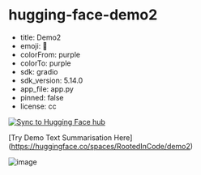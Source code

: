 # hugging-face-demo2

- title: Demo2
- emoji: 🐢
- colorFrom: purple
- colorTo: purple
- sdk: gradio
- sdk_version: 5.14.0
- app_file: app.py
- pinned: false
- license: cc

[![Sync to Hugging Face hub](https://github.com/Ella-Afonso/hugging-face-demo2/actions/workflows/main.yml/badge.svg)](https://github.com/Ella-Afonso/hugging-face-demo2/actions/workflows/main.yml)

[Try Demo Text Summarisation Here] (https://huggingface.co/spaces/RootedInCode/demo2)

![image](https://github.com/user-attachments/assets/7efd4349-74a3-4188-961c-77db22eaec84)
